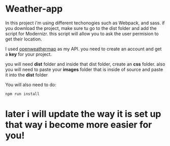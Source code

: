 # Weather-app
In this project i'm using different techonogies such as Webpack, and sass.
if you download the project, make sure tu go to the dist folder and add the script for Modernizr.
this script will allow you to ask the user permision to get their location. 

I used [openweathermap](https://openweathermap.org/) as my API. you need to create an account and get a **key** for your project.

you will need **dist** folder and inside that dist folder, create an **css** folder. also you will need to paste your **images** folder that is inside of source and paste it into the **dist** folder



You will also need to do:
```
npm run install
```
# later i will update the way it is set up that way i become more easier for you!
